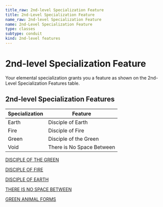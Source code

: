 ```yaml
---
title_raw: 2nd-level Specialization Feature
title: 2nd-Level Specialization Feature
name_raw: 2nd-level Specialization Feature
name: 2nd-Level Specialization Feature
type: classes
subtype: conduit
kind: 2nd-level features
---
```


# 2nd-level Specialization Feature

Your elemental specialization grants you a feature as shown on the 2nd-Level Specialization Features table.

## **2nd-level Specialization Features**

| Specialization | Feature                   |
| -------------- | ------------------------- |
| Earth          | Disciple of Earth         |
| Fire           | Disciple of Fire          |
| Green          | Disciple of the Green     |
| Void           | There is No Space Between |

[DISCIPLE OF THE GREEN](./Disciple%20Of%20The%20Green.md)

[DISCIPLE OF FIRE](./Disciple%20Of%20Fire.md)

[DISCIPLE OF EARTH](./Disciple%20Of%20Earth.md)

[THERE IS NO SPACE BETWEEN](./There%20Is%20No%20Space%20Between.md)

[GREEN ANIMAL FORMS](./Green%20Animal%20Forms.md)
